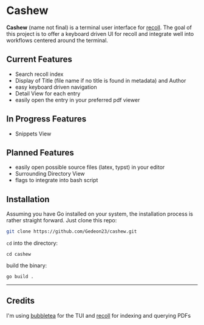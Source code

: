 # Cashew

**Cashew** (name not final) is a terminal user interface for [recoll](recoll.org).
The goal of this project is to offer a keyboard driven UI for recoll and integrate well into workflows centered around the terminal.


## Current Features

- Search recoll index
- Display of Title (file name if no title is found in metadata) and Author
- easy keyboard driven navigation
- Detail View for each entry
- easily open the entry in your preferred pdf viewer

## In Progress Features

- Snippets View

## Planned Features

- easily open possible source files (latex, typst) in your editor 
- Surrounding Directory View
- flags to integrate into bash script


## Installation

Assuming you have Go installed on your system, the installation process is rather straight forward.
Just clone this repo:
```sh
git clone https://github.com/Gedeon23/cashew.git  
```

`cd` into the directory:
```
cd cashew
```

build the binary:
```
go build .
```

---

## Credits
I'm using [bubbletea](github.com/charmbracelet/bubbletea) for the TUI and [recoll](reoll.org) for indexing and querying PDFs
